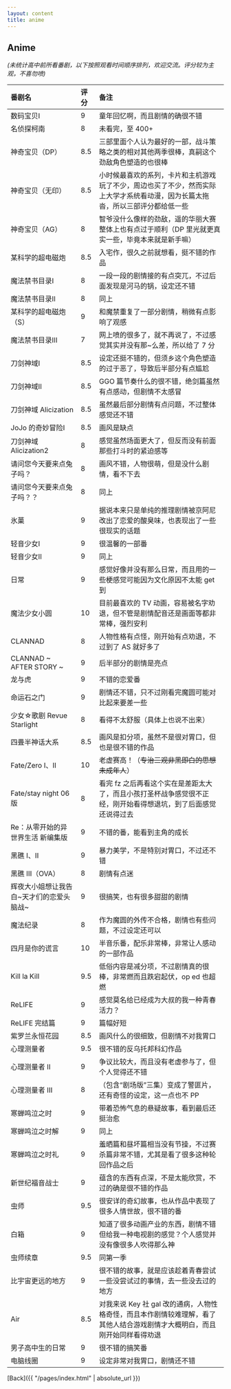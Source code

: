 ```yaml
---
layout: content
title: anime
---
```


## Anime

_(未统计高中前所看番剧，以下按照观看时间顺序排列，欢迎交流。评分较为主观，不喜勿喷)_

|番剧名|评分|备注|
| :-  | :- | :- |
|数码宝贝I|9|童年回忆啊，而且剧情的确很不错|
|名侦探柯南|8|未看完，至 400+|
|神奇宝贝（DP）|8.5|三部里面个人认为最好的一部，战斗策略之类的相对其他两季很棒，真嗣这个劲敌角色塑造的也很棒|
|神奇宝贝（无印）|8.5|小时候最喜欢的系列，卡片和主机游戏玩了不少，周边也买了不少，然而实际上大学才系统看动漫，因为长篇太拖沓，所以三部评分都给低一些|
|神奇宝贝（AG）|8|智爷没什么像样的劲敌，遥的华丽大赛整体上也有点过于顺利（DP 里光就更真实一些，毕竟本来就是新手嘛）|
|某科学的超电磁炮|8.5|入宅作，很久之前就想看，挺不错的作品|
|魔法禁书目录I|8|一段一段的剧情接的有点突兀，不过后面发现是河马的锅，设定还不错|
|魔法禁书目录II|8|同上|
|某科学的超电磁炮（S）|9|和魔禁重复了一部分剧情，稍微有点影响了观感|
|魔法禁书目录III|7|网上喷的很多了，就不再说了，不过感觉其实并没有那~么差，所以给了 7 分|
|刀剑神域I|8.5|设定还挺不错的，但须乡这个角色塑造的过于恶了，导致后半部分有点尴尬|
|刀剑神域II|8.5|GGO 篇节奏什么的很不错，绝剑篇虽然有点感动，但剧情不太感冒|
|刀剑神域 Alicization|8.5|虽然最后部分剧情有点问题，不过整体感觉还不错|
|JoJo 的奇妙冒险I|8.5|画风是缺点|
|刀剑神域 Alicization2|8|感觉虽然场面更大了，但反而没有前面那些打斗时的紧迫感等|
|请问您今天要来点兔子吗？|8|画风不错，人物很萌，但是没什么剧情，看不下去|
|请问您今天要来点兔子吗？？|8|同上|
|氷菓|9|据说本来只是单纯的推理剧情被京阿尼改出了恋爱的酸臭味，也表现出了一些很现实的话题|
|轻音少女I|9|很温馨的一部番|
|轻音少女II|9|同上|
|日常|9|感觉好像并没有那么日常，而且用的一些梗感觉可能因为文化原因不太能 get 到|
|魔法少女小圆|10|目前最喜欢的 TV 动画，容易被名字劝退，但不管是剧情配音还是画面等都非常棒，强烈安利|
|CLANNAD|8|人物性格有点怪，刚开始有点劝退，不过到了 AS 就好多了|
|CLANNAD ~ AFTER STORY ~|9|后半部分的剧情是亮点|
|龙与虎|9|不错的恋爱番|
|命运石之门|9|剧情还不错，只不过刚看完魔圆可能对比起来要差一些|
|少女☆歌剧 Revue Starlight|8|看得不太舒服（具体上也说不出来）|
|四畳半神话大系|8.5|画风是扣分项，虽然不是很对胃口，但也是很不错的作品|
|Fate/Zero I、II|10|老虚赛高！（~~专治三观非黑即白的思想未成年人~~）|
|Fate/stay night 06 版|8|看完 fz 之后再看这个实在是差距太大了，而且小孩打圣杯战争感觉很不正经，刚开始看得想退坑，到了后面感觉还说得过去|
|Re：从零开始的异世界生活 新编集版|9|不错的番，能看到主角的成长|
|黑礁 I、II|9|暴力美学，不是特别对胃口，不过还不错|
|黑礁 III（OVA）|8|剧情有点迷|
|辉夜大小姐想让我告白~天才们的恋爱头脑战~|9|很搞笑，也有很多甜甜的剧情|
|魔法纪录|8|作为魔圆的外传不合格，剧情也有些问题，不过设定还可以|
|四月是你的谎言|10|半音乐番，配乐非常棒，非常让人感动的一部作品|
|Kill la Kill|9.5|低俗内容是减分项，不过剧情真的很棒，非常燃而且跌宕起伏，op ed 也超燃|
|ReLIFE|9|感觉莫名给已经成为大叔的我一种青春活力？|
|ReLIFE 完结篇|9|篇幅好短|
|紫罗兰永恒花园|8.5|画风什么的很细致，但剧情不对我胃口|
|心理测量者|9.5|很不错的反乌托邦科幻作品|
|心理测量者 II|9|争议比较大，而且没有老虚参与了，但个人觉得还不错|
|心理测量者 III|8|（包含“剧场版”三集）变成了警匪片，还有奇怪的设定，这一点也不 PP|
|寒蝉鸣泣之时|9|带着恐怖气息的悬疑故事，看到最后还挺治愈|
|寒蝉鸣泣之时解|9|同上|
|寒蝉鸣泣之时礼|9|羞晒篇和昼坏篇相当没有节操，不过赛杀篇非常不错，尤其是看了很多这种轮回作品之后|
|新世纪福音战士|9|蕴含的东西有点深，不是太能欣赏，不过的确是很不错的作品|
|虫师|9.5|很安详的奇幻故事，也从作品中表现了很多人情世故，很不错的番|
|白箱|9|知道了很多动画产业的东西，剧情不错但给我一种电视剧的感觉？个人感觉并没有像很多人吹得那么神|
|虫师续章|9.5|同第一季|
|比宇宙更远的地方|9|很不错的故事，就是应该趁着青春尝试一些没尝试过的事情，去一些没去过的地方|
|Air|8.5|对我来说 Key 社 gal 改的通病，人物性格奇怪，而且本作剧情较难理解，看了其他人结合游戏剧情才大概明白，而且刚开始同样看得劝退|
|男子高中生的日常|9|很不错的搞笑番|
|电脑线圈|9|设定非常对我胃口，剧情还不错|

[Back]({{ "/pages/index.html" | absolute_url }})
